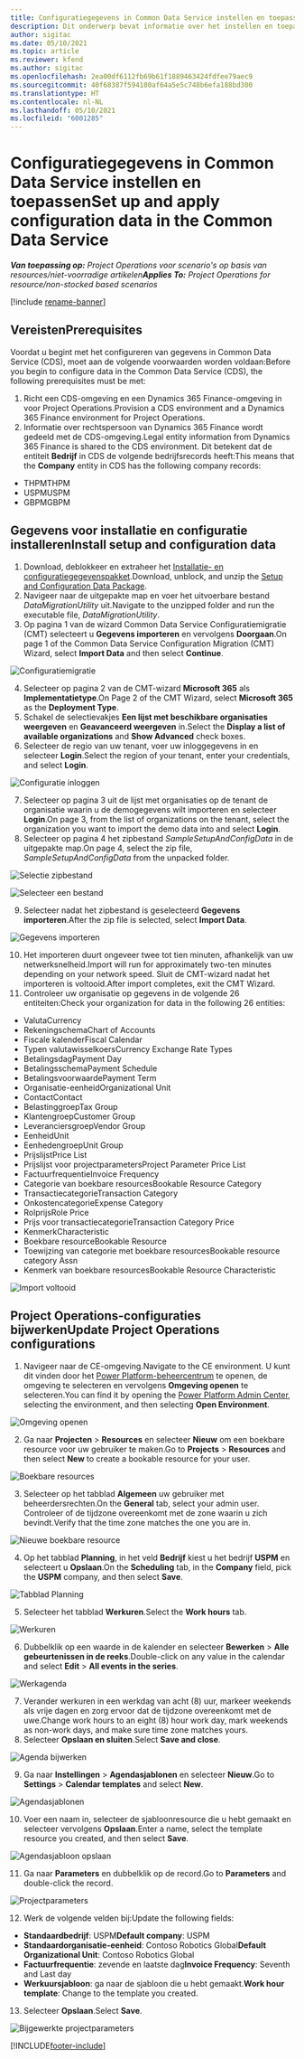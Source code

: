 ```yaml
---
title: Configuratiegegevens in Common Data Service instellen en toepassen
description: Dit onderwerp bevat informatie over het instellen en toepassen van configuratiegegevens in Project Operations.
author: sigitac
ms.date: 05/10/2021
ms.topic: article
ms.reviewer: kfend
ms.author: sigitac
ms.openlocfilehash: 2ea00df6112fb69b61f1889463424fdfee79aec9
ms.sourcegitcommit: 40f68387f594180af64a5e5c748b6efa188bd300
ms.translationtype: HT
ms.contentlocale: nl-NL
ms.lasthandoff: 05/10/2021
ms.locfileid: "6001285"
---
```

# <a name="set-up-and-apply-configuration-data-in-the-common-data-service"></a><span data-ttu-id="0efd0-103">Configuratiegegevens in Common Data Service instellen en toepassen</span><span class="sxs-lookup"><span data-stu-id="0efd0-103">Set up and apply configuration data in the Common Data Service</span></span> 

<span data-ttu-id="0efd0-104">_**Van toepassing op:** Project Operations voor scenario's op basis van resources/niet-voorradige artikelen_</span><span class="sxs-lookup"><span data-stu-id="0efd0-104">_**Applies To:** Project Operations for resource/non-stocked based scenarios_</span></span>

[!include [rename-banner](~/includes/cc-data-platform-banner.md)]

## <a name="prerequisites"></a><span data-ttu-id="0efd0-105">Vereisten</span><span class="sxs-lookup"><span data-stu-id="0efd0-105">Prerequisites</span></span>

<span data-ttu-id="0efd0-106">Voordat u begint met het configureren van gegevens in Common Data Service (CDS), moet aan de volgende voorwaarden worden voldaan:</span><span class="sxs-lookup"><span data-stu-id="0efd0-106">Before you begin to configure data in the Common Data Service (CDS), the following prerequisites must be met:</span></span>

1.  <span data-ttu-id="0efd0-107">Richt een CDS-omgeving en een Dynamics 365 Finance-omgeving in voor Project Operations.</span><span class="sxs-lookup"><span data-stu-id="0efd0-107">Provision a CDS environment and a Dynamics 365 Finance environment for Project Operations.</span></span>
2.  <span data-ttu-id="0efd0-108">Informatie over rechtspersoon van Dynamics 365 Finance wordt gedeeld met de CDS-omgeving.</span><span class="sxs-lookup"><span data-stu-id="0efd0-108">Legal entity information from Dynamics 365 Finance is shared to the CDS environment.</span></span> <span data-ttu-id="0efd0-109">Dit betekent dat de entiteit **Bedrijf** in CDS de volgende bedrijfsrecords heeft:</span><span class="sxs-lookup"><span data-stu-id="0efd0-109">This means that the **Company** entity in CDS has the following company records:</span></span>
  - <span data-ttu-id="0efd0-110">THPM</span><span class="sxs-lookup"><span data-stu-id="0efd0-110">THPM</span></span>
  - <span data-ttu-id="0efd0-111">USPM</span><span class="sxs-lookup"><span data-stu-id="0efd0-111">USPM</span></span>
  - <span data-ttu-id="0efd0-112">GBPM</span><span class="sxs-lookup"><span data-stu-id="0efd0-112">GBPM</span></span>

## <a name="install-setup-and-configuration-data"></a><span data-ttu-id="0efd0-113">Gegevens voor installatie en configuratie installeren</span><span class="sxs-lookup"><span data-stu-id="0efd0-113">Install setup and configuration data</span></span>

1. <span data-ttu-id="0efd0-114">Download, deblokkeer en extraheer het [Installatie- en configuratiegegevenspakket](https://download.microsoft.com/download/e/2/d/e2da6c98-d5dd-450c-aabe-fd6bf2ba374b/ProjOpsSampleSetupData-%20Integrated%20Latest.zip).</span><span class="sxs-lookup"><span data-stu-id="0efd0-114">Download, unblock, and unzip the [Setup and Configuration Data Package](https://download.microsoft.com/download/e/2/d/e2da6c98-d5dd-450c-aabe-fd6bf2ba374b/ProjOpsSampleSetupData-%20Integrated%20Latest.zip).</span></span>
2. <span data-ttu-id="0efd0-115">Navigeer naar de uitgepakte map en voer het uitvoerbare bestand *DataMigrationUtility* uit.</span><span class="sxs-lookup"><span data-stu-id="0efd0-115">Navigate to the unzipped folder and run the executable file, *DataMigrationUtility*.</span></span>
3. <span data-ttu-id="0efd0-116">Op pagina 1 van de wizard Common Data Service Configuratiemigratie (CMT) selecteert u **Gegevens importeren** en vervolgens **Doorgaan**.</span><span class="sxs-lookup"><span data-stu-id="0efd0-116">On page 1 of the Common Data Service Configuration Migration (CMT) Wizard, select **Import Data** and then select **Continue**.</span></span>

![Configuratiemigratie](./media/1ConfigurationMigration.png)

4. <span data-ttu-id="0efd0-118">Selecteer op pagina 2 van de CMT-wizard **Microsoft 365** als **Implementatietype**.</span><span class="sxs-lookup"><span data-stu-id="0efd0-118">On Page 2 of the CMT Wizard, select **Microsoft 365** as the **Deployment Type**.</span></span>
5. <span data-ttu-id="0efd0-119">Schakel de selectievakjes **Een lijst met beschikbare organisaties weergeven** en **Geavanceerd weergeven** in.</span><span class="sxs-lookup"><span data-stu-id="0efd0-119">Select the **Display a list of available organizations** and **Show Advanced** check boxes.</span></span>
6. <span data-ttu-id="0efd0-120">Selecteer de regio van uw tenant, voer uw inloggegevens in en selecteer **Login**.</span><span class="sxs-lookup"><span data-stu-id="0efd0-120">Select the region of your tenant, enter your credentials, and select **Login**.</span></span>

![Configuratie inloggen](./media/2ConfigurationSignin.png)

7. <span data-ttu-id="0efd0-122">Selecteer op pagina 3 uit de lijst met organisaties op de tenant de organisatie waarin u de demogegevens wilt importeren en selecteer **Login**.</span><span class="sxs-lookup"><span data-stu-id="0efd0-122">On page 3, from the list of organizations on the tenant, select the organization you want to import the demo data into and select **Login**.</span></span>
8. <span data-ttu-id="0efd0-123">Selecteer op pagina 4 het zipbestand *SampleSetupAndConfigData* in de uitgepakte map.</span><span class="sxs-lookup"><span data-stu-id="0efd0-123">On page 4, select the zip file, *SampleSetupAndConfigData* from the unpacked folder.</span></span>

![Selectie zipbestand](./media/3ZipFile.png)

![Selecteer een bestand](./media/4SelectAFile.png)

9. <span data-ttu-id="0efd0-126">Selecteer nadat het zipbestand is geselecteerd **Gegevens importeren**.</span><span class="sxs-lookup"><span data-stu-id="0efd0-126">After the zip file is selected, select **Import Data**.</span></span>

![Gegevens importeren](./media/5ImportData.png)

10. <span data-ttu-id="0efd0-128">Het importeren duurt ongeveer twee tot tien minuten, afhankelijk van uw netwerksnelheid.</span><span class="sxs-lookup"><span data-stu-id="0efd0-128">Import will run for approximately two-ten minutes depending on your network speed.</span></span> <span data-ttu-id="0efd0-129">Sluit de CMT-wizard nadat het importeren is voltooid.</span><span class="sxs-lookup"><span data-stu-id="0efd0-129">After import completes, exit the CMT Wizard.</span></span> 
11. <span data-ttu-id="0efd0-130">Controleer uw organisatie op gegevens in de volgende 26 entiteiten:</span><span class="sxs-lookup"><span data-stu-id="0efd0-130">Check your organization for data in the following 26 entities:</span></span>

  - <span data-ttu-id="0efd0-131">Valuta</span><span class="sxs-lookup"><span data-stu-id="0efd0-131">Currency</span></span>
  - <span data-ttu-id="0efd0-132">Rekeningschema</span><span class="sxs-lookup"><span data-stu-id="0efd0-132">Chart of Accounts</span></span>
  - <span data-ttu-id="0efd0-133">Fiscale kalender</span><span class="sxs-lookup"><span data-stu-id="0efd0-133">Fiscal Calendar</span></span>
  - <span data-ttu-id="0efd0-134">Typen valutawisselkoers</span><span class="sxs-lookup"><span data-stu-id="0efd0-134">Currency Exchange Rate Types</span></span>
  - <span data-ttu-id="0efd0-135">Betalingsdag</span><span class="sxs-lookup"><span data-stu-id="0efd0-135">Payment Day</span></span>
  - <span data-ttu-id="0efd0-136">Betalingsschema</span><span class="sxs-lookup"><span data-stu-id="0efd0-136">Payment Schedule</span></span>
  - <span data-ttu-id="0efd0-137">Betalingsvoorwaarde</span><span class="sxs-lookup"><span data-stu-id="0efd0-137">Payment Term</span></span>
  - <span data-ttu-id="0efd0-138">Organisatie-eenheid</span><span class="sxs-lookup"><span data-stu-id="0efd0-138">Organizational Unit</span></span>
  - <span data-ttu-id="0efd0-139">Contact</span><span class="sxs-lookup"><span data-stu-id="0efd0-139">Contact</span></span>
  - <span data-ttu-id="0efd0-140">Belastinggroep</span><span class="sxs-lookup"><span data-stu-id="0efd0-140">Tax Group</span></span>
  - <span data-ttu-id="0efd0-141">Klantengroep</span><span class="sxs-lookup"><span data-stu-id="0efd0-141">Customer Group</span></span>
  - <span data-ttu-id="0efd0-142">Leveranciersgroep</span><span class="sxs-lookup"><span data-stu-id="0efd0-142">Vendor Group</span></span>
  - <span data-ttu-id="0efd0-143">Eenheid</span><span class="sxs-lookup"><span data-stu-id="0efd0-143">Unit</span></span>
  - <span data-ttu-id="0efd0-144">Eenhedengroep</span><span class="sxs-lookup"><span data-stu-id="0efd0-144">Unit Group</span></span>
  - <span data-ttu-id="0efd0-145">Prijslijst</span><span class="sxs-lookup"><span data-stu-id="0efd0-145">Price List</span></span>
  - <span data-ttu-id="0efd0-146">Prijslijst voor projectparameters</span><span class="sxs-lookup"><span data-stu-id="0efd0-146">Project Parameter Price List</span></span>
  - <span data-ttu-id="0efd0-147">Factuurfrequentie</span><span class="sxs-lookup"><span data-stu-id="0efd0-147">Invoice Frequency</span></span>
  - <span data-ttu-id="0efd0-148">Categorie van boekbare resources</span><span class="sxs-lookup"><span data-stu-id="0efd0-148">Bookable Resource Category</span></span>
  - <span data-ttu-id="0efd0-149">Transactiecategorie</span><span class="sxs-lookup"><span data-stu-id="0efd0-149">Transaction Category</span></span>
  - <span data-ttu-id="0efd0-150">Onkostencategorie</span><span class="sxs-lookup"><span data-stu-id="0efd0-150">Expense Category</span></span>
  - <span data-ttu-id="0efd0-151">Rolprijs</span><span class="sxs-lookup"><span data-stu-id="0efd0-151">Role Price</span></span>
  - <span data-ttu-id="0efd0-152">Prijs voor transactiecategorie</span><span class="sxs-lookup"><span data-stu-id="0efd0-152">Transaction Category Price</span></span>
  - <span data-ttu-id="0efd0-153">Kenmerk</span><span class="sxs-lookup"><span data-stu-id="0efd0-153">Characteristic</span></span>
  - <span data-ttu-id="0efd0-154">Boekbare resource</span><span class="sxs-lookup"><span data-stu-id="0efd0-154">Bookable Resource</span></span>
  - <span data-ttu-id="0efd0-155">Toewijzing van categorie met boekbare resources</span><span class="sxs-lookup"><span data-stu-id="0efd0-155">Bookable resource category Assn</span></span>
  - <span data-ttu-id="0efd0-156">Kenmerk van boekbare resources</span><span class="sxs-lookup"><span data-stu-id="0efd0-156">Bookable Resource Characteristic</span></span>

![Import voltooid](./media/6CompleteImport.png)

## <a name="update-project-operations-configurations"></a><span data-ttu-id="0efd0-158">Project Operations-configuraties bijwerken</span><span class="sxs-lookup"><span data-stu-id="0efd0-158">Update Project Operations configurations</span></span>

1. <span data-ttu-id="0efd0-159">Navigeer naar de CE-omgeving.</span><span class="sxs-lookup"><span data-stu-id="0efd0-159">Navigate to the CE environment.</span></span> <span data-ttu-id="0efd0-160">U kunt dit vinden door het [Power Platform-beheercentrum](https://admin.powerplatform.microsoft.com/environments) te openen, de omgeving te selecteren en vervolgens **Omgeving openen** te selecteren.</span><span class="sxs-lookup"><span data-stu-id="0efd0-160">You can find it by opening the [Power Platform Admin Center](https://admin.powerplatform.microsoft.com/environments), selecting the environment, and then selecting **Open Environment**.</span></span> 

![Omgeving openen](./media/7OpenEnvironment.png)

2. <span data-ttu-id="0efd0-162">Ga naar **Projecten** > **Resources** en selecteer **Nieuw** om een boekbare resource voor uw gebruiker te maken.</span><span class="sxs-lookup"><span data-stu-id="0efd0-162">Go to **Projects** > **Resources** and then select **New** to create a bookable resource for your user.</span></span>

![Boekbare resources](./media/8BookableResources.png)

3. <span data-ttu-id="0efd0-164">Selecteer op het tabblad **Algemeen** uw gebruiker met beheerdersrechten.</span><span class="sxs-lookup"><span data-stu-id="0efd0-164">On the **General** tab, select your admin user.</span></span> <span data-ttu-id="0efd0-165">Controleer of de tijdzone overeenkomt met de zone waarin u zich bevindt.</span><span class="sxs-lookup"><span data-stu-id="0efd0-165">Verify that the time zone matches the one you are in.</span></span> 

![Nieuwe boekbare resource](./media/9NewBookableResource.png)

4. <span data-ttu-id="0efd0-167">Op het tabblad **Planning**, in het veld **Bedrijf** kiest u het bedrijf **USPM** en selecteert u **Opslaan**.</span><span class="sxs-lookup"><span data-stu-id="0efd0-167">On the **Scheduling** tab, in the **Company** field, pick the **USPM** company, and then select **Save**.</span></span> 

![Tabblad Planning](./media/10SchedulingTab.png)

5. <span data-ttu-id="0efd0-169">Selecteer het tabblad **Werkuren**.</span><span class="sxs-lookup"><span data-stu-id="0efd0-169">Select the **Work hours** tab.</span></span>  

![Werkuren](./media/11WorkHours.png)

6. <span data-ttu-id="0efd0-171">Dubbelklik op een waarde in de kalender en selecteer **Bewerken** > **Alle gebeurtenissen in de reeks**.</span><span class="sxs-lookup"><span data-stu-id="0efd0-171">Double-click on any value in the calendar and select **Edit** > **All events in the series**.</span></span> 

![Werkagenda](./media/12WorkCalendar.png)

7. <span data-ttu-id="0efd0-173">Verander werkuren in een werkdag van acht (8) uur, markeer weekends als vrije dagen en zorg ervoor dat de tijdzone overeenkomt met de uwe.</span><span class="sxs-lookup"><span data-stu-id="0efd0-173">Change work hours to an eight (8) hour work day, mark weekends as non-work days, and make sure time zone matches yours.</span></span> 
8. <span data-ttu-id="0efd0-174">Selecteer **Opslaan en sluiten**.</span><span class="sxs-lookup"><span data-stu-id="0efd0-174">Select **Save and close**.</span></span>

![Agenda bijwerken](./media/13UpdateCalendar.png)

9. <span data-ttu-id="0efd0-176">Ga naar **Instellingen** > **Agendasjablonen** en selecteer **Nieuw**.</span><span class="sxs-lookup"><span data-stu-id="0efd0-176">Go to **Settings** > **Calendar templates** and select **New**.</span></span>
 
 ![Agendasjablonen](./media/14CalendarTemplates.png)
 
 10. <span data-ttu-id="0efd0-178">Voer een naam in, selecteer de sjabloonresource die u hebt gemaakt en selecteer vervolgens **Opslaan**.</span><span class="sxs-lookup"><span data-stu-id="0efd0-178">Enter a name, select the template resource you created, and then select **Save**.</span></span> 
 
 ![Agendasjabloon opslaan](./media/15SaveCalendarTemplate.png)
 
 11. <span data-ttu-id="0efd0-180">Ga naar **Parameters** en dubbelklik op de record.</span><span class="sxs-lookup"><span data-stu-id="0efd0-180">Go to **Parameters** and double-click the record.</span></span> 
 
 ![Projectparameters](./media/16ProjectParameters.png)
 
12. <span data-ttu-id="0efd0-182">Werk de volgende velden bij:</span><span class="sxs-lookup"><span data-stu-id="0efd0-182">Update the following fields:</span></span>

 - <span data-ttu-id="0efd0-183">**Standaardbedrijf**: USPM</span><span class="sxs-lookup"><span data-stu-id="0efd0-183">**Default company**: USPM</span></span>
 - <span data-ttu-id="0efd0-184">**Standaardorganisatie-eenheid**: Contoso Robotics Global</span><span class="sxs-lookup"><span data-stu-id="0efd0-184">**Default Organizational Unit**: Contoso Robotics Global</span></span>
 - <span data-ttu-id="0efd0-185">**Factuurfrequentie**: zevende en laatste dag</span><span class="sxs-lookup"><span data-stu-id="0efd0-185">**Invoice Frequency**: Seventh and Last day</span></span>
 - <span data-ttu-id="0efd0-186">**Werkuursjabloon**: ga naar de sjabloon die u hebt gemaakt.</span><span class="sxs-lookup"><span data-stu-id="0efd0-186">**Work hour template**: Change to the template you created.</span></span>

13. <span data-ttu-id="0efd0-187">Selecteer **Opslaan**.</span><span class="sxs-lookup"><span data-stu-id="0efd0-187">Select **Save**.</span></span> 

![Bijgewerkte projectparameters](./media/17UpdatedProjectParameters.png)


[!INCLUDE[footer-include](../includes/footer-banner.md)]

